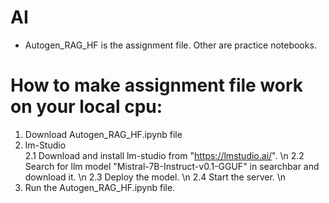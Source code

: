 # AI
* Autogen_RAG_HF is the assignment file.
Other are practice notebooks.

# How to make assignment file work on your local cpu:
1. Download Autogen_RAG_HF.ipynb file
2. lm-Studio  
   2.1 Download and install lm-studio from "https://lmstudio.ai/". \n
   2.2 Search for llm model "Mistral-7B-Instruct-v0.1-GGUF" in searchbar and download it. \n
   2.3 Deploy the model. \n
   2.4 Start the server. \n
4. Run the Autogen_RAG_HF.ipynb file.
